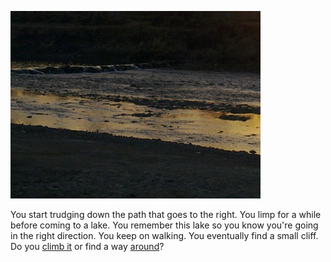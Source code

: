 ![Lake picture from Wikimedia][MainImage]

You start trudging down the path that goes to the right. You limp for a while
before coming to a lake. You remember this lake so you know you're going in the
right direction. You keep on walking. You eventually find a small cliff. Do you
[climb it](./climb.md) or find a way [around](./around.md)?  

[MainImage]: images/Lake.jpg
"https://upload.wikimedia.org/wikipedia/commons/7/7f/Bajawar_Lake_View.jpg"

